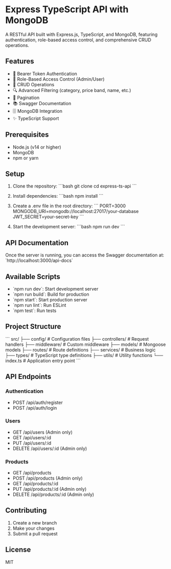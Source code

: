# Express TypeScript API with MongoDB

A RESTful API built with Express.js, TypeScript, and MongoDB, featuring authentication, role-based access control, and comprehensive CRUD operations.

## Features

- 🔐 Bearer Token Authentication
- 👥 Role-Based Access Control (Admin/User)
- 📝 CRUD Operations
- 🔍 Advanced Filtering (category, price band, name, etc.)
- 📄 Pagination
- 📚 Swagger Documentation
- 🗄️ MongoDB Integration
- ✨ TypeScript Support

## Prerequisites

- Node.js (v14 or higher)
- MongoDB
- npm or yarn

## Setup

1. Clone the repository:
\`\`\`bash
git clone <your-repo-url>
cd express-ts-api
\`\`\`

2. Install dependencies:
\`\`\`bash
npm install
\`\`\`

3. Create a .env file in the root directory:
\`\`\`
PORT=3000
MONGODB_URI=mongodb://localhost:27017/your-database
JWT_SECRET=your-secret-key
\`\`\`

4. Start the development server:
\`\`\`bash
npm run dev
\`\`\`

## API Documentation

Once the server is running, you can access the Swagger documentation at:
\`http://localhost:3000/api-docs\`

## Available Scripts

- \`npm run dev\`: Start development server
- \`npm run build\`: Build for production
- \`npm start\`: Start production server
- \`npm run lint\`: Run ESLint
- \`npm test\`: Run tests

## Project Structure

\`\`\`
src/
├── config/         # Configuration files
├── controllers/    # Request handlers
├── middleware/     # Custom middleware
├── models/        # Mongoose models
├── routes/        # Route definitions
├── services/      # Business logic
├── types/         # TypeScript type definitions
├── utils/         # Utility functions
└── index.ts       # Application entry point
\`\`\`

## API Endpoints

### Authentication
- POST /api/auth/register
- POST /api/auth/login

### Users
- GET /api/users (Admin only)
- GET /api/users/:id
- PUT /api/users/:id
- DELETE /api/users/:id (Admin only)

### Products
- GET /api/products
- POST /api/products (Admin only)
- GET /api/products/:id
- PUT /api/products/:id (Admin only)
- DELETE /api/products/:id (Admin only)

## Contributing

1. Create a new branch
2. Make your changes
3. Submit a pull request

## License

MIT 